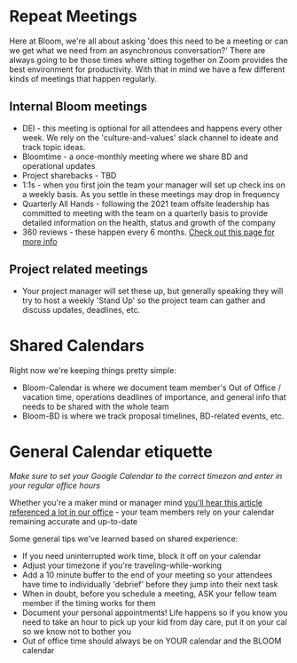 # Repeat Meetings
Here at Bloom, we're all about asking 'does this need to be a meeting or can we get what we need from an asynchronous conversation?' There are always going to be those times where sitting together on Zoom provides the best environment for productivity. 
With that in mind we have a few different kinds of meetings that happen regularly. 

## Internal Bloom meetings
* DEI - this meeting is optional for all attendees and happens every other week. We rely on the 'culture-and-values' slack channel to ideate and track topic ideas. 
* Bloomtime - a once-monthly meeting where we share BD and operational updates
* Project sharebacks - TBD
* 1:1s - when you first join the team your manager will set up check ins on a weekly basis. As you settle in these meetings may drop in frequency
* Quarterly All Hands - following the 2021 team offsite leadership has committed to meeting with the team on a quarterly basis to provide detailed information on the health, status and growth of the company
* 360 reviews - these happen every 6 months. [Check out this page for more info](https://bloom-handbook.readthedocs.io/en/latest/03-policies/360-reviews/)

## Project related meetings
* Your project manager will set these up, but generally speaking they will try to host a weekly 'Stand Up' so the project team can gather and discuss updates, deadlines, etc. 

# Shared Calendars
Right now we're keeping things pretty simple:
* Bloom-Calendar is where we document team member's Out of Office / vacation time, operations deadlines of importance, and general info that needs to be shared with the whole team
* Bloom-BD is where we track proposal timelines, BD-related events, etc. 

# General Calendar etiquette
*Make sure to set your Google Calendar to the correct timezon and enter in your regular office hours*

Whether you're a maker mind or manager mind [you'll hear this article referenced a lot in our office](https://medium.com/coaching-notes/maker-mind-vs-manager-mind-f4e01d294d34) - your team members rely on your calendar remaining accurate and up-to-date

Some general tips we've learned based on shared experience:
* If you need uninterrupted work time, block it off on your calendar
* Adjust your timezone if you're traveling-while-working
* Add a 10 minute buffer to the end of your meeting so your attendees have time to individually 'debrief' before they jump into their next task
* When in doubt, before you schedule a meeting, ASK your fellow team member if the timing works for them 
* Document your personal appointments! Life happens so if you know you need to take an hour to pick up your kid from day care, put it on your cal so we know not to bother you
* Out of office time should always be on YOUR calendar and the BLOOM calendar

